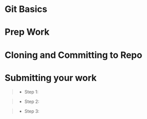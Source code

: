 # Git Basics

# Prep Work




# Cloning and Committing to Repo




# Submitting your work
>* Step 1:

>* Step 2:

>* Step 3:
